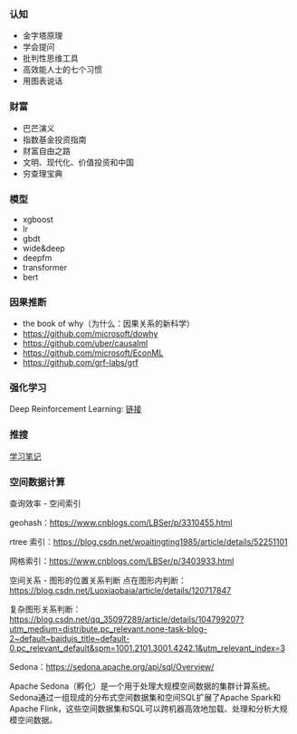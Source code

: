### 认知
- 金字塔原理
- 学会提问
- 批判性思维工具
- 高效能人士的七个习惯
- 用图表说话

### 财富
- 巴芒演义
- 指数基金投资指南
- 财富自由之路
- 文明、现代化、价值投资和中国
- 穷查理宝典

### 模型
- xgboost
- lr
- gbdt
- wide&deep
- deepfm
- transformer
- bert

### 因果推断
- the book of why（为什么：因果关系的新科学）
- https://github.com/microsoft/dowhy
- https://github.com/uber/causalml
- https://github.com/microsoft/EconML
- https://github.com/grf-labs/grf

### 强化学习
Deep Reinforcement Learning: [链接](https://deepreinforcementlearningbook.org/)

### 推搜
[学习笔记](https://zhuanlan.zhihu.com/wangzhenotes)

### 空间数据计算
查询效率 - 空间索引

geohash：https://www.cnblogs.com/LBSer/p/3310455.html

rtree 索引：https://blog.csdn.net/woaitingting1985/article/details/52251101

网格索引：https://www.cnblogs.com/LBSer/p/3403933.html

空间关系 - 图形的位置关系判断
点在图形内判断：https://blog.csdn.net/Luoxiaobaia/article/details/120717847

复杂图形关系判断：https://blog.csdn.net/qq_35097289/article/details/104799207?utm_medium=distribute.pc_relevant.none-task-blog-2~default~baidujs_title~default-0.pc_relevant_default&spm=1001.2101.3001.4242.1&utm_relevant_index=3

Sedona：https://sedona.apache.org/api/sql/Overview/

Apache Sedona（孵化）是一个用于处理大规模空间数据的集群计算系统。Sedona通过一组现成的分布式空间数据集和空间SQL扩展了Apache Spark和Apache Flink，这些空间数据集和SQL可以跨机器高效地加载、处理和分析大规模空间数据。